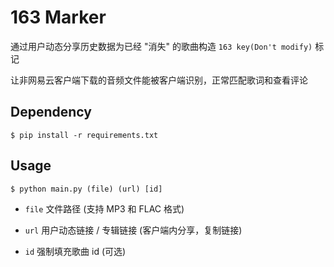 # 163 Marker

通过用户动态分享历史数据为已经 "消失" 的歌曲构造 `163 key(Don't modify)` 标记

让非网易云客户端下载的音频文件能被客户端识别，正常匹配歌词和查看评论

## Dependency

```
$ pip install -r requirements.txt
```

## Usage

```
$ python main.py (file) (url) [id]
```

- `file` 文件路径 (支持 MP3 和 FLAC 格式)

- `url` 用户动态链接 / 专辑链接 (客户端内分享，复制链接)

- `id` 强制填充歌曲 id (可选)